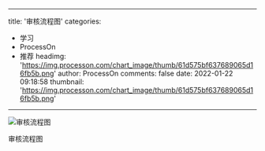 
---
title: '审核流程图'
categories: 
 - 学习
 - ProcessOn
 - 推荐
headimg: 'https://img.processon.com/chart_image/thumb/61d575bf637689065d16fb5b.png'
author: ProcessOn
comments: false
date: 2022-01-22 09:18:58
thumbnail: 'https://img.processon.com/chart_image/thumb/61d575bf637689065d16fb5b.png'
---

<div>   
<img class="thumb" alt="审核流程图" src="https://img.processon.com/chart_image/thumb/61d575bf637689065d16fb5b.png" referrerpolicy="no-referrer">
<p>审核流程图</p>  
</div>
            